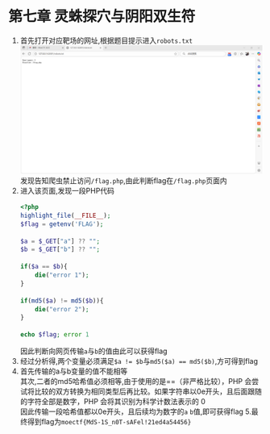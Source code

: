 # 第七章 灵蛛探穴与阴阳双生符
1. 首先打开对应靶场的网址,根据题目提示进入`robots.txt`
   ![01](./picture/01.png)
   发现告知爬虫禁止访问`/flag.php`,由此判断flag在`/flag.php`页面内
2. 进入该页面,发现一段PHP代码
    ```php
    <?php
    highlight_file(__FILE__);
    $flag = getenv('FLAG');

    $a = $_GET["a"] ?? "";
    $b = $_GET["b"] ?? "";

    if($a == $b){
        die("error 1");
    }

    if(md5($a) != md5($b)){
        die("error 2");
    }

    echo $flag; error 1
    ```
    因此判断向网页传输`a`与`b`的值由此可以获得flag
3. 经过分析得,两个变量必须满足`$a != $b`与`md5($a) == md5($b)`,方可得到flag
4. 首先传输的a与b变量的值不能相等  
   其次,二者的md5哈希值必须相等,由于使用的是==（非严格比较），PHP 会尝试将比较的双方转换为相同类型后再比较。如果字符串以0e开头，且后面跟随的字符全部是数字，PHP 会将其识别为科学计数法表示的 0  
   因此传输一段哈希值都以0e开头，且后续均为数字的`a` `b`值,即可获得flag
5.最终得到flag为`moectf{MdS-1S_n0T-sAFel!21ed4a54456}`